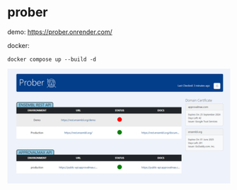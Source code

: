 # prober

demo: https://prober.onrender.com/

docker:  
```
docker compose up --build -d
```

![](Screenshot01.png)